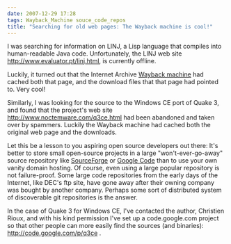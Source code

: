 ```yaml
---
date: 2007-12-29 17:28
tags: Wayback_Machine souce_code_repos
title: "Searching for old web pages: The Wayback machine is cool!"
---
```


I was searching for information on LINJ, a Lisp language that compiles into
human-readable Java code. Unfortunately, the LINJ web site
http://www.evaluator.pt/linj.html, is currently offline.

Luckily, it turned
out that the Internet Archive [Wayback
machine](http://www.archive.org/web/web.php) had cached both that page, and
the download files that that page had pointed to. Very cool!

Similarly, I was
looking for the source to the Windows CE port of Quake 3, and found that the
project's web site http://www.noctemware.com/q3ce.html had been abandoned and
taken over by spammers. Luckily the Wayback machine had cached both the
original web page and the downloads.

Let this be a lesson to you aspiring open
source developers out there: It's better to store small open-source projects
in a large "won't-ever-go-away" source repository like
[SourceForge](http://www.sourceforge.net/) or [Google
Code](http://code.google.com/) than to use your own vanity domain hosting. Of
course, even using a large popular repository is not failure-proof. Some large
code repositories from the early days of the Internet, like DEC's ftp site,
have gone away after their owning company was bought by another company.
Perhaps some sort of distributed system of discoverable git repositories is
the answer.

In the case of Quake 3 for Windows CE, I've contacted the author,
Christien Rioux, and with his kind permission I've set up a code.google.com
project so that other people can more easily find the sources (and binaries):
<http://code.google.com/p/q3ce> .
